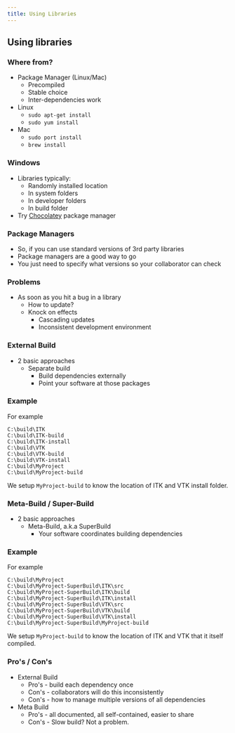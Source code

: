 ```yaml
---
title: Using Libraries
---
```


## Using libraries

### Where from?

* Package Manager (Linux/Mac)
    * Precompiled
    * Stable choice
    * Inter-dependencies work
* Linux
    * ```sudo apt-get install```
    * ```sudo yum install```
* Mac    
    * ```sudo port install```
    * ```brew install```
    

### Windows

* Libraries typically:
    * Randomly installed location
    * In system folders
    * In developer folders
    * In build folder
* Try [Chocolatey](http://chocolatey.org) package manager


### Package Managers

* So, if you can use standard versions of 3rd party libraries
* Package managers are a good way to go
* You just need to specify what versions so your collaborator can check


### Problems

* As soon as you hit a bug in a library
    * How to update?
    * Knock on effects
        * Cascading updates
        * Inconsistent development environment
        

### External Build

* 2 basic approaches
    * Separate build
        * Build dependencies externally
        * Point your software at those packages


### Example

For example

```
C:\build\ITK
C:\build\ITK-build
C:\build\ITK-install
C:\build\VTK
C:\build\VTK-build
C:\build\VTK-install
C:\build\MyProject
C:\build\MyProject-build
```

We setup ```MyProject-build``` to know the location of ITK and VTK install folder.
    
    
### Meta-Build / Super-Build

* 2 basic approaches
    * Meta-Build, a.k.a SuperBuild
        * Your software coordinates building dependencies
        

### Example

For example

```
C:\build\MyProject
C:\build\MyProject-SuperBuild\ITK\src
C:\build\MyProject-SuperBuild\ITK\build
C:\build\MyProject-SuperBuild\ITK\install
C:\build\MyProject-SuperBuild\VTK\src
C:\build\MyProject-SuperBuild\VTK\build
C:\build\MyProject-SuperBuild\VTK\install
C:\build\MyProject-SuperBuild\MyProject-build
```

We setup ```MyProject-build``` to know the location of ITK and VTK that it itself compiled.

### Pro's / Con's

* External Build
    * Pro's - build each dependency once
    * Con's - collaborators will do this inconsistently
    * Con's - how to manage multiple versions of all dependencies
* Meta Build
    * Pro's - all documented, all self-contained, easier to share
    * Con's - Slow build? Not a problem.
